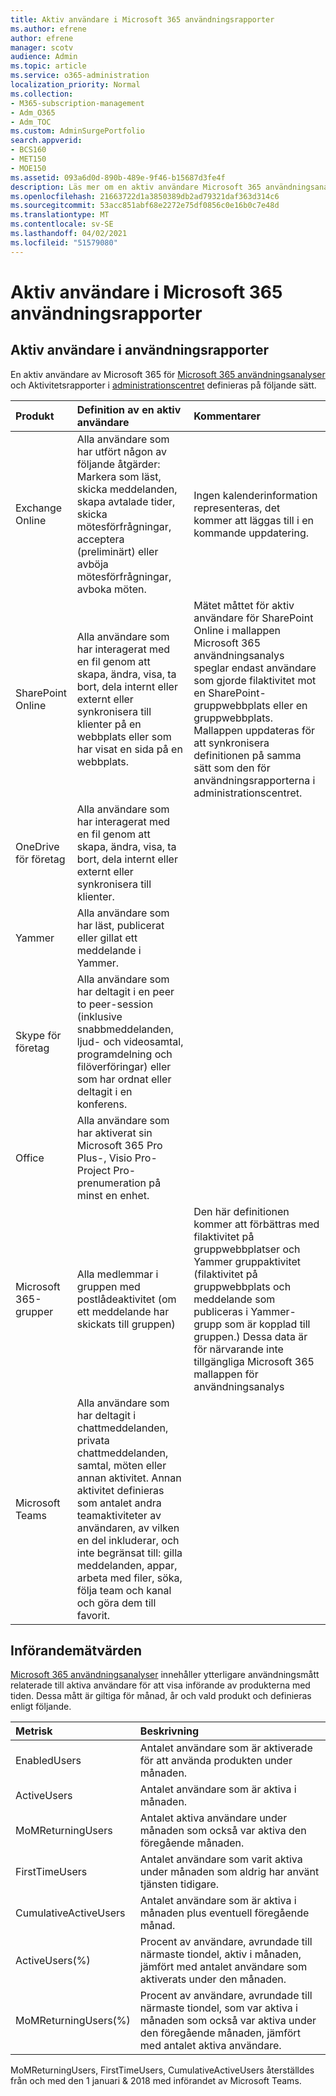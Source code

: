 ```yaml
---
title: Aktiv användare i Microsoft 365 användningsrapporter
ms.author: efrene
author: efrene
manager: scotv
audience: Admin
ms.topic: article
ms.service: o365-administration
localization_priority: Normal
ms.collection:
- M365-subscription-management
- Adm_O365
- Adm_TOC
ms.custom: AdminSurgePortfolio
search.appverid:
- BCS160
- MET150
- MOE150
ms.assetid: 093a6d0d-890b-489e-9f46-b15687d3fe4f
description: Läs mer om en aktiv användare Microsoft 365 användningsanalyser, aktivitetsrapporter och införandemätetisk information.
ms.openlocfilehash: 21663722d1a3850389db2ad79321daf363d314c6
ms.sourcegitcommit: 53acc851abf68e2272e75df0856c0e16b0c7e48d
ms.translationtype: MT
ms.contentlocale: sv-SE
ms.lasthandoff: 04/02/2021
ms.locfileid: "51579080"
---
```

# <a name="active-user-in-microsoft-365-usage-reports"></a>Aktiv användare i Microsoft 365 användningsrapporter

## <a name="active-user-in-usage-reports"></a>Aktiv användare i användningsrapporter

En aktiv användare av Microsoft 365 för [Microsoft 365 användningsanalyser](usage-analytics.md) och Aktivitetsrapporter i [administrationscentret](../activity-reports/activity-reports.md) definieras på följande sätt. 
  
|**Produkt**|**Definition av en aktiv användare**|**Kommentarer**|
|:-----|:-----|:-----|
|Exchange Online  <br/> |Alla användare som har utfört någon av följande åtgärder: Markera som läst, skicka meddelanden, skapa avtalade tider, skicka mötesförfrågningar, acceptera (preliminärt) eller avböja mötesförfrågningar, avboka möten.  <br/> |Ingen kalenderinformation representeras, det kommer att läggas till i en kommande uppdatering.  <br/> |
|SharePoint Online  <br/> |Alla användare som har interagerat med en fil genom att skapa, ändra, visa, ta bort, dela internt eller externt eller synkronisera till klienter på en webbplats eller som har visat en sida på en webbplats.  <br/> |Mätet måttet för aktiv användare för SharePoint Online i mallappen Microsoft 365 användningsanalys speglar endast användare som gjorde filaktivitet mot en SharePoint-gruppwebbplats eller en gruppwebbplats. Mallappen uppdateras för att synkronisera definitionen på samma sätt som den för användningsrapporterna i administrationscentret.  <br/> |
|OneDrive för företag  <br/> |Alla användare som har interagerat med en fil genom att skapa, ändra, visa, ta bort, dela internt eller externt eller synkronisera till klienter.  <br/> ||
|Yammer  <br/> |Alla användare som har läst, publicerat eller gillat ett meddelande i Yammer.  <br/> ||
|Skype för företag  <br/> |Alla användare som har deltagit i en peer to peer-session (inklusive snabbmeddelanden, ljud- och videosamtal, programdelning och filöverföringar) eller som har ordnat eller deltagit i en konferens.  <br/> ||
|Office  <br/> |Alla användare som har aktiverat sin Microsoft 365 Pro Plus-, Visio Pro- Project Pro-prenumeration på minst en enhet.  <br/> ||
|Microsoft 365-grupper  <br/> |Alla medlemmar i gruppen med postlådeaktivitet (om ett meddelande har skickats till gruppen)  <br/> |Den här definitionen kommer att förbättras med filaktivitet på gruppwebbplatser och Yammer gruppaktivitet (filaktivitet på gruppwebbplats och meddelande som publiceras i Yammer-grupp som är kopplad till gruppen.) Dessa data är för närvarande inte tillgängliga Microsoft 365 mallappen för användningsanalys  <br/> |
|Microsoft Teams  <br/> |Alla användare som har deltagit i chattmeddelanden, privata chattmeddelanden, samtal, möten eller annan aktivitet. Annan aktivitet definieras som antalet andra teamaktiviteter av användaren, av vilken en del inkluderar, och inte begränsat till: gilla meddelanden, appar, arbeta med filer, söka, följa team och kanal och göra dem till favorit.  <br/> ||
   
## <a name="adoption-metrics"></a>Införandemätvärden

[Microsoft 365 användningsanalyser](usage-analytics.md) innehåller ytterligare användningsmått relaterade till aktiva användare för att visa införande av produkterna med tiden. Dessa mått är giltiga för månad, år och vald produkt och definieras enligt följande. 
  
|**Metrisk**|**Beskrivning**|
|:-----|:-----|
|EnabledUsers  <br/> |Antalet användare som är aktiverade för att använda produkten under månaden.  <br/> |
|ActiveUsers  <br/> |Antalet användare som är aktiva i månaden.  <br/> |
|MoMReturningUsers  <br/> |Antalet aktiva användare under månaden som också var aktiva den föregående månaden.  <br/> |
|FirstTimeUsers  <br/> |Antalet användare som varit aktiva under månaden som aldrig har använt tjänsten tidigare.  <br/> |
|CumulativeActiveUsers  <br/> |Antalet användare som är aktiva i månaden plus eventuell föregående månad.  <br/> |
|ActiveUsers(%)  <br/> |Procent av användare, avrundade till närmaste tiondel, aktiv i månaden, jämfört med antalet användare som aktiverats under den månaden.  <br/> |
|MoMReturningUsers(%)  <br/> |Procent av användare, avrundade till närmaste tiondel, som var aktiva i månaden som också var aktiva under den föregående månaden, jämfört med antalet aktiva användare.  <br/> |
   
MoMReturningUsers, FirstTimeUsers, CumulativeActiveUsers återställdes från och med den 1 januari &amp; 2018 med införandet av Microsoft Teams.
  
